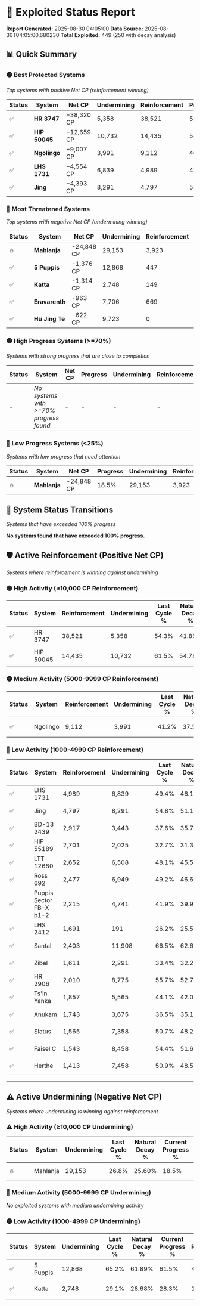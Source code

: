 # 🌟 Exploited Status Report

**Report Generated:** 2025-08-30 04:05:00
**Data Source:** 2025-08-30T04:05:00.680230
**Total Exploited:** 449 (250 with decay analysis)

## 📊 Quick Summary

### 🟢 **Best Protected Systems**
*Top systems with positive Net CP (reinforcement winning)*

| Status | System | Net CP | Undermining | Reinforcement | Progress |
|--------|--------|--------|-------------|---------------|----------|
| ✅ | **HR 3747** | +38,320 CP | 5,358 | 38,521 | 52.8% |
| ✅ | **HIP 50045** | +12,659 CP | 10,732 | 14,435 | 58.4% |
| ✅ | **Ngolingo** | +9,007 CP | 3,991 | 9,112 | 40.1% |
| ✅ | **LHS 1731** | +4,554 CP | 6,839 | 4,989 | 47.4% |
| ✅ | **Jing** | +4,393 CP | 8,291 | 4,797 | 52.4% |

### 🔴 **Most Threatened Systems**
*Top systems with negative Net CP (undermining winning)*

| Status | System | Net CP | Undermining | Reinforcement | Progress |
|--------|--------|--------|-------------|---------------|----------|
| 🔥 | **Mahlanja** | -24,848 CP | 29,153 | 3,923 | 18.5% |
| ✅ | **5 Puppis** | -1,376 CP | 12,868 | 447 | 61.5% |
| ✅ | **Katta** | -1,314 CP | 2,748 | 149 | 28.3% |
| ✅ | **Eravarenth** | -963 CP | 7,706 | 669 | 44.7% |
| ✅ | **Hu Jing Te** | -622 CP | 9,723 | 0 | 55.1% |

### 🟢 **High Progress Systems (>=70%)**
*Systems with strong progress that are close to completion*

| Status | System | Net CP | Progress | Undermining | Reinforcement |
|--------|--------|--------|----------|-------------|---------------|
| - | *No systems with >=70% progress found* | - | - | - | - |

### 🔴 **Low Progress Systems (<25%)**
*Systems with low progress that need attention*

| Status | System | Net CP | Progress | Undermining | Reinforcement |
|--------|--------|--------|----------|-------------|---------------|
| 🔥 | **Mahlanja** | -24,848 CP | 18.5% | 29,153 | 3,923 |
## 🔄 System Status Transitions
*Systems that have exceeded 100% progress*

**No systems found that have exceeded 100% progress.**

## 🛡️ Active Reinforcement (Positive Net CP)
*Systems where reinforcement is winning against undermining*

### 🟢 High Activity (≥10,000 CP Reinforcement)

| Status | System | Reinforcement | Undermining | Last Cycle % | Natural Decay % | Current Progress % | Current CP | Net CP | Activity |
|--------|--------|---------------|-------------|--------------|-----------------|-------------------|------------|--------|----------|
| ✅ | HR 3747 | 38,521 | 5,358 | 54.3% | 41.85% | 52.8% | 184,800 | +38,320 | 🟢 High Reinforcement |
| ✅ | HIP 50045 | 14,435 | 10,732 | 61.5% | 54.78% | 58.4% | 204,400 | +12,659 | 🟢 High Reinforcement |

### 🟡 Medium Activity (5000-9999 CP Reinforcement)

| Status | System | Reinforcement | Undermining | Last Cycle % | Natural Decay % | Current Progress % | Current CP | Net CP | Activity |
|--------|--------|---------------|-------------|--------------|-----------------|-------------------|------------|--------|----------|
| ✅ | Ngolingo | 9,112 | 3,991 | 41.2% | 37.53% | 40.1% | 140,350 | +9,007 | 🟡 Medium Reinforcement |

### 🔴 Low Activity (1000-4999 CP Reinforcement)

| Status | System | Reinforcement | Undermining | Last Cycle % | Natural Decay % | Current Progress % | Current CP | Net CP | Activity |
|--------|--------|---------------|-------------|--------------|-----------------|-------------------|------------|--------|----------|
| ✅ | LHS 1731 | 4,989 | 6,839 | 49.4% | 46.10% | 47.4% | 165,900 | +4,554 | 🔵 Low Reinforcement |
| ✅ | Jing | 4,797 | 8,291 | 54.8% | 51.14% | 52.4% | 183,400 | +4,393 | 🔵 Low Reinforcement |
| ✅ | BD-13 2439 | 2,917 | 3,443 | 37.6% | 35.79% | 36.6% | 128,100 | +2,849 | 🔵 Low Reinforcement |
| ✅ | HIP 55189 | 2,701 | 2,025 | 32.7% | 31.32% | 32.1% | 112,350 | +2,738 | 🔵 Low Reinforcement |
| ✅ | LTT 12680 | 2,652 | 6,508 | 48.1% | 45.52% | 46.2% | 161,700 | +2,379 | 🔵 Low Reinforcement |
| ✅ | Ross 692 | 2,477 | 6,949 | 49.2% | 46.61% | 47.2% | 165,200 | +2,081 | 🔵 Low Reinforcement |
| ✅ | Puppis Sector FB-X b1-2 | 2,215 | 4,741 | 41.9% | 39.91% | 40.5% | 141,750 | +2,061 | 🔵 Low Reinforcement |
| ✅ | LHS 2412 | 1,691 | 191 | 26.2% | 25.57% | 26.1% | 91,350 | +1,872 | 🔵 Low Reinforcement |
| ✅ | Santal | 2,403 | 11,908 | 66.5% | 62.60% | 63.1% | 220,850 | +1,748 | 🔵 Low Reinforcement |
| ✅ | Zibel | 1,611 | 2,291 | 33.4% | 32.23% | 32.7% | 114,450 | +1,649 | 🔵 Low Reinforcement |
| ✅ | HR 2906 | 2,010 | 8,775 | 55.7% | 52.75% | 53.2% | 186,200 | +1,592 | 🔵 Low Reinforcement |
| ✅ | Ts'in Yanka | 1,857 | 5,565 | 44.1% | 42.07% | 42.5% | 148,750 | +1,512 | 🔵 Low Reinforcement |
| ✅ | Anukam | 1,743 | 3,675 | 36.5% | 35.14% | 35.5% | 124,250 | +1,253 | 🔵 Low Reinforcement |
| ✅ | Slatus | 1,565 | 7,358 | 50.7% | 48.25% | 48.6% | 170,100 | +1,242 | 🔵 Low Reinforcement |
| ✅ | Faisel C | 1,543 | 8,458 | 54.4% | 51.68% | 52.0% | 182,000 | +1,128 | 🔵 Low Reinforcement |
| ✅ | Herthe | 1,413 | 7,458 | 50.9% | 48.50% | 48.8% | 170,800 | +1,064 | 🔵 Low Reinforcement |


---

## ⚠️ Active Undermining (Negative Net CP)
*Systems where undermining is winning against reinforcement*

### ⚠️ High Activity (≥10,000 CP Undermining)

| Status | System | Undermining | Last Cycle % | Natural Decay % | Current Progress % | Reinforcement | Current CP | Net CP | Activity |
|--------|--------|-------------|--------------|-----------------|-------------------|---------------|------------|--------|----------|
| 🔥 | Mahlanja | 29,153 | 26.8% | 25.60% | 18.5% | 3,923 | 64,750 | -24,848 | ⚠️ High Undermining |

### 🔶 Medium Activity (5000-9999 CP Undermining)

*No exploited systems with medium undermining activity*

### 🟡 Low Activity (1000-4999 CP Undermining)

| Status | System | Undermining | Last Cycle % | Natural Decay % | Current Progress % | Reinforcement | Current CP | Net CP | Activity |
|--------|--------|-------------|--------------|-----------------|-------------------|---------------|------------|--------|----------|
| ✅ | 5 Puppis | 12,868 | 65.2% | 61.89% | 61.5% | 447 | 215,250 | -1,376 | 🟡 Low Undermining |
| ✅ | Katta | 2,748 | 29.1% | 28.68% | 28.3% | 149 | 99,050 | -1,314 | 🟡 Low Undermining |
